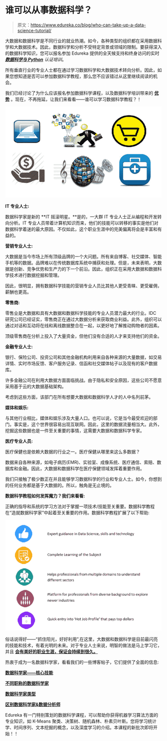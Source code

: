 # 谁可以从事数据科学？

> 原文：<https://www.edureka.co/blog/who-can-take-up-a-data-science-tutorial/>

大数据和数据科学是不同行业的就业热潮。如今，各种类型的组织都在采用数据科学和大数据技术。因此，数据科学和分析不受特定背景或领域的限制。要获得深入的数据科学知识，您可以报名参加 Edureka 提供的全天候支持和终身访问的实时 *[**数据科学与 Python**](https://www.edureka.co/data-science-python-certification-course) 认证培训*。

所有垂直行业的专业人士都在通过学习数据科学和大数据技术转向分析。因此，如果您想知道是否可以参加数据科学教程，那么您不应该错过从这里继续阅读的机会。

我们已经讨论了为什么应该报名参加数据科学课程，以及数据科学培训带来的 [**优势**](https://www.edureka.co/blog/advantages-of-data-science-training/) 。现在，不再拖延，让我们来看看——谁可以学习数据科学教程？！

[![Requirement of Data Science](img/8a100ce06cc4b411ebeec1891e8ec4ad.png "Requirement of Data Science")](https://www.edureka.co/blog/wp-content/uploads/2014/04/Data-Science-Tutorial1.png)

**IT 专业人士:**

数据科学家是新的 **IT 摇滚明星。**是的，一大群 IT 专业人士正从编程和开发转向分析。IT 专业人员带着计算机知识而来，他们的技能可以转移的事实是他们对数据科学着迷的最大原因。不仅如此，这个职业生涯中的完美偏离将会是丰富和有益的。

**营销专业人士:**

大数据是当今市场上所有顶级品牌的一个大问题。所有来自博客、社交媒体、智能手机等的数据。品牌难以在传统数据库系统中捕获和处理。但是，未来表明，大数据是创新、竞争优势和生产力的下一个前沿。因此，组织正在采用大数据和数据科学技术进行数据挖掘和管理。

因此，很明显，拥有数据科学技能的营销专业人员比其他人更受青睐、更受雇佣，薪酬也更高。

**零售商:**

零售业是大数据和具有大数据和数据科学技能的专业人员潜力最大的行业。IDC 研究公司已经证实，零售商正在通过大数据分析来获取商业利益。此外，组织可以通过对话和互动将在线和离线数据整合在一起，以更好地了解推动购物者的因素。

顶级零售商在分析上投入了大量资金，但他们没有合适的人才来支持他们的资金。

**金融专业人士:**

银行、保险公司、投资公司和其他金融机构利用来自各种来源的大量数据，如交易详情、实时市场反馈、客户服务记录、信函和社交媒体帖子以及现有的客户数据库。

许多金融公司在利用大数据方面面临挑战。由于隐私和安全原因，这些公司不愿意采用基于云的大数据基础架构。

考虑到这些方面，该部门在所有想要大数据和数据科学人才的人中名列前茅。

**媒体和娱乐:**

与其他行业相比，媒体和娱乐涉及大量人口。也可以说，它是当今最受欢迎的部门。事实是，这个世界很容易出现互联网。因此，这里的数据流量相当大。此外，挖掘这些数据也是一件至关重要的事情，这需要大数据和数据科学专家。

**医疗专业人员:**

医疗保健也是依赖大数据的行业之一。医疗保健从哪里来这么多数据？

数据来自各种来源，如电子病历(EMR)、实验室、成像系统、医疗通信、索赔、数据库和金融。因此，大数据和数据科学在医疗保健领域发挥着重要作用。

我们只接触了极少数正在并且能够学习数据科学的行业和专业人士。如今，你想到的任何业务都是基于大数据的。所以，触角是无止境的。

**数据科学教程如何发挥魔力？我们来看看:**

正确的指导和系统的学习方法对于掌握一项技术/技能至关重要。数据科学教程在“造就数据科学家”中起着至关重要的作用。数据科学教程扩展了以下帮助:

[![Data Science Tutorial Hierarchy](img/3acb14e1fab38e3e3a1c88ff999e6006.png "Data Science Tutorial Hierarchy")](https://www.edureka.co/blog/wp-content/uploads/2014/04/Data-Science-Tutorial21.png)

俗话说得好——“抓住阳光，好好利用”,在这里，大数据和数据科学是目前最闪亮的技能和技术，有着光明的未来。对于专业人士来说，明智的做法是马上学习它，并且 [**会有美好的职业生涯，保证会持续到很久。**](https://www.edureka.co/blog/data-scientist-skills/)

热衷于成为一名数据科学家，看看我们的一些博客帖子，它们提供了全面的信息:

[**数据科学家——核心技能**](https://www.edureka.co/blog/data-scientist-skills/)

[**不同职称的数据科学家**](https://www.edureka.co/blog/job-titles-for-data-scientists/)

[**数据科学家类型**](https://www.edureka.co/blog/types-of-data-scientists/)

[**区别数据科学家&数据分析师**](https://www.edureka.co/blog/difference-between-data-scientist-and-data-analyst/)

Edureka 有一门特别策划的数据科学课程，可以帮助你获得机器学习算法方面的专业知识，如 K-Means 聚类、决策树、随机森林、朴素贝叶斯。您将学习统计学、时间序列、文本挖掘的概念，以及深度学习的介绍。本课程的新批次即将开始！！